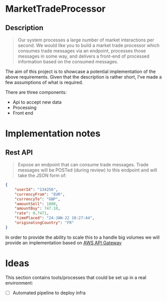 # MarketTradeProcessor

## Description 
> Our system processes a large number of market interactions per second. We would like you to build a market trade processor which consumes trade messages via an endpoint, processes those messages in some way, and delivers a front-end of processed information based on the consumed messages.

The aim of this project is to showcase a potential implementation of the above requirements. Given that the description is rather short, I've made a few assumptions of what is required.

There are three components:
- Api to accept new data
- Processing
- Front end

# Implementation notes
## Rest API

> Expose an endpoint that can consume trade messages. Trade messages will be POSTed (during review) to this endpoint and will take the JSON form of:
```json
{
    "userId": "134256",
    "currencyFrom": "EUR",
    "currencyTo": "GBP",
    "amountSell": 1000,
    "amountBuy": 747.10,
    "rate": 0.7471,
    "timePlaced": "24-JAN-22 10:27:44",
    "originatingCountry": "FR"
}
```

In order to provide the ability to scale this to a handle big volumes we will provide an implementation based on [AWS API Gateway](https://aws.amazon.com/api-gateway/)


# Ideas
This section contains tools/processes that could be set up in a real environment:

- [ ] Automated pipeline to deploy infra
